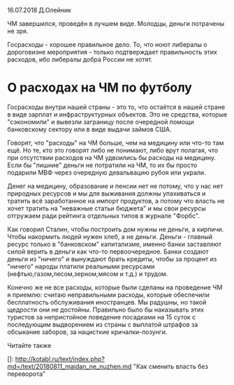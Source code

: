16.07.2018 Д.Олейник

ЧМ завершился, проведён в лучшем виде. Молодцы, деньги потрачены не зря.

Госрасходы - хорошее правильное дело. То, что ноют либералы о дороговизне мероприятия - только подтверждает правильность этих расходов, ибо либералы добра России не хотят.



# О расходах на ЧМ по футболу

Госрасходы внутри нашей страны - это то, что остаётся в нашей стране в виде зарплат и инфраструктурных объектов. Это не средства, которые "сэкономили" и вывезли заграницу после очередной помощи банковскому сектору или в виде выдачи займов  США.

Говорят, что "расходы" на ЧМ больше, чем на медицину или что-то там ещё. Но те, кто это говорят либо не понимают, либо врут полагая, что при отсутствии расходов на ЧМ удвоились бы расходы на медицину.  Если бы "лишние" деньги не потратили на ЧМ, то их бы просто подарили МВФ через очередную девальвацию рубоя или украли.

Денег на медицину, образование и пенсии нет не потому, что у нас нет природных ресурсов и мы для выживания должны  упахиваться  и тратить всё заработанное на импорт продуктов, а потому что власть не хочет тратить на "неважные статьи бюджета" и мы свои ресурсы отгружаем ради рейтинга отдельных типов в журнале "Форбс".   

Как говорил Сталин, чтобы построить дом нужны не деньги, а кирпичи. Чтобы накормить людей нужен хлеб, а не деньги.  Деньги - главный ресурс только в "банковском" капитализме,  именно банки заставляют силой верить в  деньги как что-то первоочередное. Банки создают деньги из "ничего" и вынуждают брать кредиты, чтобы за процент из "ничего" народы платили реальными ресурсами (нефтью,газом,лесом,зерном,мясом и т.д.) и трудом.     



Конечно же не все расходы, которые были сделаны на проведение ЧМ я приемлю: считаю неправильными расходы, которые обеспечили бесплатность обслуживания иностранцев. Мы радушны, но такой щедрости они не достойны.  Правильно было бы наказывать этих туристов за непристойное поведение  посадками на 15 суток с последующим выдворением из страны с выплатой штрафов за обсыкание заборов, за нацисткие кричалки-лозунги.  



Читайте также

[]: http://kotabl.ru/text/index.php?md=/text/20180811_maidan_ne_nuzhen.md	"Как сменить власть без переворота"

